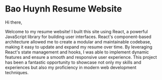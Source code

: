 # Bao Huynh Resume Website

Hi there,

Welcome to my resume website! I built this site using React, a powerful JavaScript library for building user interfaces. React's component-based architecture allowed me to create a modular and maintainable codebase, making it easy to update and expand my resume over time. By leveraging React's state management and hooks, I was able to implement dynamic features and ensure a smooth and responsive user experience. This project has been a fantastic opportunity to showcase not only my skills and experiences but also my proficiency in modern web development techniques.


